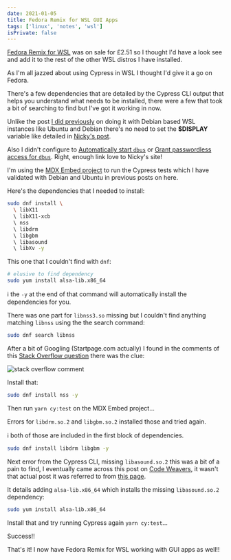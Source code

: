```yaml
---
date: 2021-01-05
title: Fedora Remix for WSL GUI Apps
tags: ['linux', 'notes', 'wsl']
isPrivate: false
---
```


[Fedora Remix for WSL] was on sale for £2.51 so I thought I'd have a
look see and add it to the rest of the other WSL distros I have
installed.

As I'm all jazzed about using Cypress in WSL I thought I'd give it a
go on Fedora.

There's a few dependencies that are detailed by the Cypress CLI output
that helps you understand what needs to be installed, there were a few
that took a bit of searching to find but I've got it working in now.

Unlike the post [I did previously] on doing it with Debian based WSL
instances like Ubuntu and Debian there's no need to set the
**$DISPLAY** variable like detailed in [Nicky's post].

<!-- cSpell:ignore dbus -->

Also I didn't configure to [Automatically start `dbus`] or [Grant
passwordless access for `dbus`]. Right, enough link love to Nicky's
site!

I'm using the [MDX Embed project] to run the Cypress tests which I
have validated with Debian and Ubuntu in previous posts on here.

Here's the dependencies that I needed to install:

<!-- cSpell:ignore libdrm,libgbm,libasound -->

```bash
sudo dnf install \
  \ libX11
  \ libX11-xcb
  \ nss
  \ libdrm
  \ libgbm
  \ libasound
  \ libXv -y
```

This one that I couldn't find with `dnf`:

```bash
# elusive to find dependency
sudo yum install alsa-lib.x86_64
```

<!-- cSpell:ignore alsa,libnss -->

ℹ the `-y` at the end of that command will automatically install the
dependencies for you.

There was one part for `libnss3.so` missing but I couldn't find
anything matching `libnss` using the the search command:

```bash
sudo dnf search libnss
```

After a bit of Googling (Startpage.com actually) I found in the
comments of this [Stack Overflow question] there was the clue:

![stack overflow comment]

Install that:

```bash
sudo dnf install nss -y
```

Then run `yarn cy:test` on the MDX Embed project...

Errors for `libdrm.so.2` and `libgbm.so.2` installed those and tried
again.

ℹ both of those are included in the first block of dependencies.

```bash
sudo dnf install libdrm libgbm -y
```

Next error from the Cypress CLI, missing `libasound.so.2` this was a
bit of a pain to find, I eventually came across this post on [Code
Weavers], it wasn't that actual post it was referred to from [this
page].

It details adding `alsa-lib.x86_64` which installs the missing
`libasound.so.2` dependency:

```bash
sudo yum install alsa-lib.x86_64
```

Install that and try running Cypress again `yarn cy:test`...

Success!!

That's it! I now have Fedora Remix for WSL working with GUI apps as
well!!

<!-- Links -->

[fedora remix for wsl]:
  https://www.microsoft.com/en-us/p/fedora-remix-for-wsl/9n6gdm4k2hnc?activetab=pivot:overviewtab
[i did previously]: https://scottspence.com/2020/12/09/gui-with-wsl/
[nicky's post]:
  https://nickymeuleman.netlify.app/blog/gui-on-wsl2-cypress
[automatically start `dbus`]:
  https://nickymeuleman.netlify.app/blog/gui-on-wsl2-cypress#automatically-start-dbus
[grant passwordless access for `dbus`]:
  https://nickymeuleman.netlify.app/blog/gui-on-wsl2-cypress#grant-passwordless-access-for-dbus
[stack overflow question]:
  https://stackoverflow.com/questions/58134793/error-while-loading-shared-libraries-libnss3-so-while-running-gtlab-ci-job-to
[code weavers]:
  https://www.codeweavers.com/support/wiki/Diag/MissingLibAsoundMidi
[this page]:
  https://www.codeweavers.com/support/wiki/Diag/MissingLibAsound
[mdx embed project]: https://github.com/PaulieScanlon/mdx-embed

<!-- Images -->

[stack overflow comment]:
  https://res.cloudinary.com/defkmsrpw/image/upload/q_auto,f_auto/v1614858537/scottspence.com/stack-overflow-comment-55459b70613d9cd30faf38898f07e47d.png
